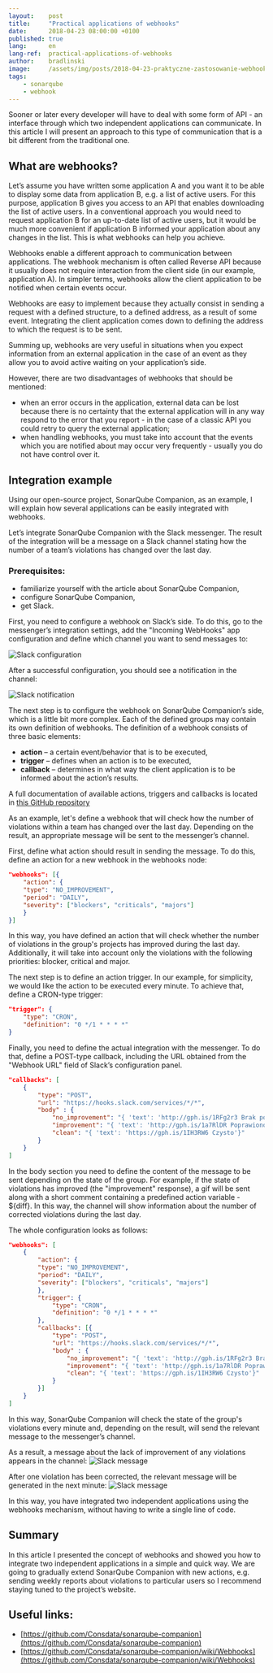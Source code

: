 ```yaml
---
layout:    post
title:     "Practical applications of webhooks"
date:      2018-04-23 08:00:00 +0100
published: true
lang:      en
lang-ref:  practical-applications-of-webhooks
author:    bradlinski
image:     /assets/img/posts/2018-04-23-praktyczne-zastosowanie-webhook/webhook.png
tags:
    - sonarqube
    - webhook
---
```


Sooner or later every developer will have to deal with some form of API - an interface through which two independent applications can communicate. In this article I will present an approach to this type of communication that is a bit different from the traditional one.

## What are webhooks?
Let’s assume you have written some application A and you want it to be able to display some data from application B, e.g. a list of active users. For this purpose, application B gives you access to an API that enables downloading the list of active users. In a conventional approach you would need to request application B for an up-to-date list of active users, but it would be much more convenient if application B informed your application about any changes in the list. This is what webhooks can help you achieve.

Webhooks enable a different approach to communication between applications. The webhook mechanism is often called Reverse API because it usually does not require interaction from the client side (in our example, application A). In simpler terms, webhooks allow the client application to be notified when certain events occur.

Webhooks are easy to implement because they actually consist in sending a request with  a defined structure, to a defined address, as a result of some event. Integrating the client application comes down to defining the address to which the request is to be sent.

Summing up, webhooks are very useful in situations when you expect information from an external application in the case of an event as they allow you to avoid active waiting on your application’s side.

However, there are two disadvantages of webhooks that should be mentioned:
- when an error occurs in the application, external data can be lost because there is no certainty that the external application will in any way respond to the error that you report - in the case of a classic API you could retry to query the external application;
- when handling webhooks, you must take into account that the events which you are notified about may occur very frequently - usually you do not have control over it.

## Integration example
Using our open-source project, SonarQube Companion, as an example, I will explain how several applications can be easily integrated with webhooks.

Let’s integrate SonarQube Companion with the Slack messenger. The result of the integration will be a message on a Slack channel stating how the number of a team’s violations has changed over the last day.

### Prerequisites:
- familiarize yourself with the article about SonarQube Companion,
- configure SonarQube Companion,
- get Slack.

First, you need to configure a webhook on Slack’s side. To do this, go to the messenger’s integration settings, add the "Incoming WebHooks" app configuration and define which channel you want to send messages to:

![Slack configuration](/assets/img/posts/2018-04-23-praktyczne-zastosowanie-webhook/1.png)

After a successful configuration, you should see a notification in the channel:

![Slack notification](/assets/img/posts/2018-04-23-praktyczne-zastosowanie-webhook/2.png)

The next step is to configure the webhook on SonarQube Companion’s side, which is a little bit more complex. Each of the defined groups may contain its own definition of webhooks. The definition of a webhook consists of three basic elements:

- **action** – a certain event/behavior that is to be executed,
- **trigger** – defines when an action is to be executed,
- **callback** – determines in what way the client application is to be informed about the action’s results.

A full documentation of available actions, triggers and callbacks is located in [this GitHub repository](https://github.com/Consdata/sonarqube-companion/wiki/Webhooks)

As an example, let's define a webhook that will check how the number of violations within a team has changed over the last day. Depending on the result, an appropriate message will be sent to the messenger’s channel.

First, define what action should result in sending the message. To do this, define an action for a new webhook in the webhooks node:
```json
"webhooks": [{
    "action": {
    "type": "NO_IMPROVEMENT",
    "period": "DAILY",
    "severity": ["blockers", "criticals", "majors"]
    }
}]
```
In this way, you have defined an action that will check whether the number of violations in the group's projects has improved during the last day. Additionally, it will take into account only the violations with the following priorities: blocker, critical and major.

The next step is to define an action trigger. In our example, for simplicity, we would like the action to be executed every minute. To achieve that, define a CRON-type trigger:
```json
"trigger": {
    "type": "CRON",
    "definition": "0 */1 * * * *"
}
```

Finally, you need to define the actual integration with the messenger. To do that, define a POST-type callback, including the URL obtained from the "Webhook URL" field of Slack’s configuration panel.
```json
"callbacks": [
    {
        "type": "POST",
        "url": "https://hooks.slack.com/services/*/*",
        "body" : {
            "no_improvement": "{ 'text': 'http://gph.is/1RFg2r3 Brak poprawy'}",
            "improvement": "{ 'text': 'http://gph.is/1a7RlDR Poprawiono ${diff}'",
            "clean": "{ 'text': 'https://gph.is/1IH3RW6 Czysto'}"
        }
    }
]
```

In the body section you need to define the content of the message to be sent depending on the state of the group. For example, if the state of violations has improved (the "improvement" response), a gif will be sent along with a short comment containing a predefined action variable - ${diff}. In this way, the channel will show information about the number of corrected violations during the last day.

The whole configuration looks as follows:
```json
"webhooks": [
    {
        "action": {
        "type": "NO_IMPROVEMENT",
        "period": "DAILY",
        "severity": ["blockers", "criticals", "majors"]
        },
        "trigger": {
            "type": "CRON",
            "definition": "0 */1 * * * *"
        },
        "callbacks": [{
            "type": "POST",
            "url": "https://hooks.slack.com/services/*/*",
            "body" : {
                "no_improvement": "{ 'text': 'http://gph.is/1RFg2r3 Brak poprawy'}",
                "improvement": "{ 'text': 'http://gph.is/1a7RlDR Poprawiono ${diff}'",
                "clean": "{ 'text': 'https://gph.is/1IH3RW6 Czysto'}"
            }
        }]
    }
]
```
In this way, SonarQube Companion will check the state of the group's violations every minute and, depending on the result, will send the relevant message to the messenger’s channel.

As a result, a message about the lack of improvement of any violations appears in the channel:
![Slack message](/assets/img/posts/2018-04-23-praktyczne-zastosowanie-webhook/3.png)

After one violation has been corrected, the relevant message will be generated in the next minute:
![Slack message](/assets/img/posts/2018-04-23-praktyczne-zastosowanie-webhook/4.png)

In this way, you have integrated two independent applications using the webhooks mechanism, without having to write a single line of code.

## Summary
In this article I presented the concept of webhooks and showed you how to integrate two independent applications in a simple and quick way. We are going to gradually extend SonarQube Companion with new actions, e.g. sending weekly reports about violations to particular users so I recommend staying tuned to the project’s website.

## Useful links:
- [https://github.com/Consdata/sonarqube-companion](https://github.com/Consdata/sonarqube-companion)
- [https://github.com/Consdata/sonarqube-companion/wiki/Webhooks](https://github.com/Consdata/sonarqube-companion/wiki/Webhooks)
